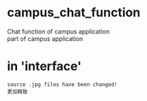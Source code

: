# campus_chat_function
Chat function of campus application  
  part of campus application


# in 'interface'
    source .jpg files have been changed! 
    更加精致
